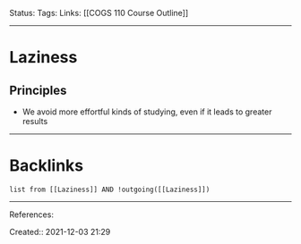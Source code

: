 Status: 
Tags: 
Links: [[COGS 110 Course Outline]]
___
# Laziness
## Principles
- We avoid more effortful kinds of studying, even if it leads to greater results
___
# Backlinks
```dataview
list from [[Laziness]] AND !outgoing([[Laziness]])
```
___
References:

Created:: 2021-12-03 21:29

